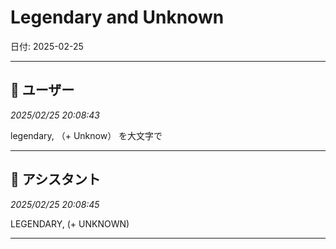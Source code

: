 # Legendary and Unknown

日付: 2025-02-25

---

## 👤 ユーザー
*2025/02/25 20:08:43*

legendary, （+ Unknow） を大文字で

---

## 🤖 アシスタント
*2025/02/25 20:08:45*

LEGENDARY, (+ UNKNOWN)

---
